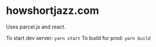 howshortjazz.com
================

Uses parcel.js and react.

To start dev server: `yarn start`
To build for prod: `yarn build`
